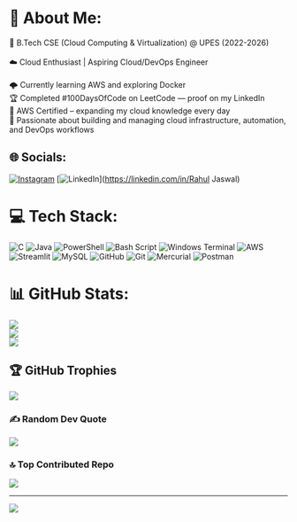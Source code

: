 # 💫 About Me:
🚀 B.Tech CSE (Cloud Computing & Virtualization) @ UPES (2022-2026)<br><br>☁️ Cloud Enthusiast | Aspiring Cloud/DevOps Engineer<br><br>🌩️ Currently learning AWS and exploring Docker<br>🏆 Completed #100DaysOfCode on LeetCode — proof on my LinkedIn<br>📜 AWS Certified – expanding my cloud knowledge every day<br>🔧 Passionate about building and managing cloud infrastructure, automation, and DevOps workflows


## 🌐 Socials:
[![Instagram](https://img.shields.io/badge/Instagram-%23E4405F.svg?logo=Instagram&logoColor=white)](https://instagram.com/rahul_jaswal.io) [![LinkedIn](https://img.shields.io/badge/LinkedIn-%230077B5.svg?logo=linkedin&logoColor=white)](https://linkedin.com/in/Rahul Jaswal) 

# 💻 Tech Stack:
![C](https://img.shields.io/badge/c-%2300599C.svg?style=for-the-badge&logo=c&logoColor=white) ![Java](https://img.shields.io/badge/java-%23ED8B00.svg?style=for-the-badge&logo=openjdk&logoColor=white) ![PowerShell](https://img.shields.io/badge/PowerShell-%235391FE.svg?style=for-the-badge&logo=powershell&logoColor=white) ![Bash Script](https://img.shields.io/badge/bash_script-%23121011.svg?style=for-the-badge&logo=gnu-bash&logoColor=white) ![Windows Terminal](https://img.shields.io/badge/Windows%20Terminal-%234D4D4D.svg?style=for-the-badge&logo=windows-terminal&logoColor=white) ![AWS](https://img.shields.io/badge/AWS-%23FF9900.svg?style=for-the-badge&logo=amazon-aws&logoColor=white) ![Streamlit](https://img.shields.io/badge/Streamlit-%23FE4B4B.svg?style=for-the-badge&logo=streamlit&logoColor=white) ![MySQL](https://img.shields.io/badge/mysql-4479A1.svg?style=for-the-badge&logo=mysql&logoColor=white) ![GitHub](https://img.shields.io/badge/github-%23121011.svg?style=for-the-badge&logo=github&logoColor=white) ![Git](https://img.shields.io/badge/git-%23F05033.svg?style=for-the-badge&logo=git&logoColor=white) ![Mercurial](https://img.shields.io/badge/mercurial-999999.svg?style=for-the-badge&logo=mercurial&logoColor=white) ![Postman](https://img.shields.io/badge/Postman-FF6C37?style=for-the-badge&logo=postman&logoColor=white)
# 📊 GitHub Stats:
![](https://github-readme-stats.vercel.app/api?username=Rahul5116&theme=dark&hide_border=false&include_all_commits=true&count_private=true)<br/>
![](https://github-readme-streak-stats.herokuapp.com/?user=Rahul5116&theme=dark&hide_border=false)<br/>
![](https://github-readme-stats.vercel.app/api/top-langs/?username=Rahul5116&theme=dark&hide_border=false&include_all_commits=true&count_private=true&layout=compact)

## 🏆 GitHub Trophies
![](https://github-profile-trophy.vercel.app/?username=Rahul5116&theme=radical&no-frame=false&no-bg=false&margin-w=4)

### ✍️ Random Dev Quote
![](https://quotes-github-readme.vercel.app/api?type=horizontal&theme=merko)

### 🔝 Top Contributed Repo
![](https://github-contributor-stats.vercel.app/api?username=Rahul5116&limit=5&theme=dark&combine_all_yearly_contributions=true)

---
[![](https://visitcount.itsvg.in/api?id=Rahul5116&icon=2&color=7)](https://visitcount.itsvg.in)

<!-- Proudly created with GPRM ( https://gprm.itsvg.in ) -->
